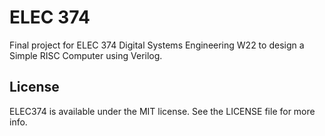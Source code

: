 # ELEC 374

Final project for ELEC 374 Digital Systems Engineering W22 to design a Simple RISC Computer using Verilog.

## License

ELEC374 is available under the MIT license. See the LICENSE file for more info.
